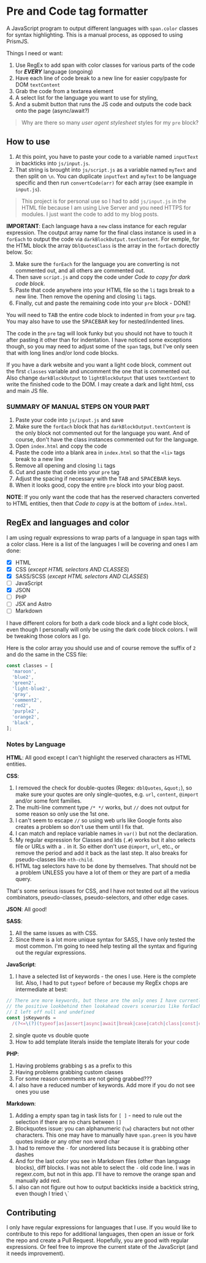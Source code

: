 # Pre and Code tag formatter

A JavaScript program to output different languages with `span.color` classes for syntax highlighting. This is a manual process, as opposed to using PrismJS.

Things I need or want:

1. Use RegEx to add span with color classes for various parts of the code for _**EVERY**_ language (ongoing)
1. Have each line of code break to a new line for easier copy/paste for DOM `textContent`
1. Grab the code from a textarea element
1. A select list for the language you want to use for styling,
1. And a submit button that runs the JS code and outputs the code back onto the page (async/await?)

> Why are there so many _user agent stylesheet_ styles for my `pre` block?

## How to use

1. At this point, you have to paste your code to a variable named `inputText` in backticks into `js/input.js`.
2. That string is brought into `js/script.js` as a variable named `myText` and then split on `\n`. You can duplicate `inputText` and `myText` to be language specific and then run `convertCode(arr)` for each array (see example in `input.js`).

> This project is for personal use so I had to add `js/input.js` in the HTML file because I am using Live Server and you need HTTPS for modules. I just want the code to add to my blog posts.

**IMPORTANT**: Each language hava a `new` class instance for each regular expression. The coutput array name for the final class instance is used in a `forEach` to output the code via `darkBlockOutput.textContent`. For exmple, for the HTML block the array `DblQuotesClass` is the array in the `forEach` dorectly below. So:

3. Make sure the `forEach` for the language you are converting is not commented out, and all others are commented out.
4. Then save `script.js` and copy the code under _Code to copy for dark code block_.
5. Paste that code anywhere into your HTML file so the `li` tags break to a new line. Then remove the opening and closing `li` tags.
6. Finally, cut and paste the remaining code into your `pre` block - DONE!

You will need to <kbd>TAB</kbd> the entire code block to indented in from your `pre` tag. You may also have to use the <kbd>SPACEBAR</kbd> key for nested/indented lines.

The code in the `pre` tag will look funky but you should not have to touch it after pasting it other than for indentation. I have noticed some exceptions though, so you may need to adjust some of the `span` tags, but I've only seen that with long lines and/or lond code blocks.

If you have a dark website and you want a light code block, comment out the first `classes` variable and uncomment the one that is commented out. Also change `darkBlockOutput` to `lightBlockOutput` that uses `textContent` to write the finished code to the DOM. I may create a dark and light html, css and main JS file.

### SUMMARY OF MANUAL STEPS ON YOUR PART

1. Paste your code into `js/input.js` and save
1. Make sure the `forEach` block that has `darkBlockOutput.textContent` is the only block not commented out for the language you want. And of course, don't have the class instances commented out for the language.
1. Open `index.html` and copy the code
1. Paste the code into a blank area in `index.html` so that the `<li>` tags break to a new line
1. Remove all opening and closing `li` tags
1. Cut and paste that code into your `pre` tag
1. Adjust the spacing if necessary with the <kbd>TAB</kbd> and <kbd>SPACEBAR</kbd> keys.
1. When it looks good, copy the entire `pre` block into your blog paost.

**NOTE**: If you only want the code that has the reserved characters converted to HTML entities, then that _Code to copy_ is at the bottom of `index.html`.

## RegEx and languages and color

I am using regualr expressions to wrap parts of a language in span tags with a color class. Here is a list of the languages I will be covering and ones I am done:

- [x] HTML
- [x] CSS (_except HTML selectors AND CLASSES_)
- [x] SASS/SCSS (_except HTML selectors AND CLASSES_)
- [ ] JavaScript
- [x] JSON
- [ ] PHP
- [ ] JSX and Astro
- [ ] Markdown

I have different colors for both a dark code block and a light code block, even though I personally will only be using the dark code block colors. I will be tweaking those colors as I go.

Here is the color array you should use and of course remove the suffix of `2` and do the same in the CSS file:

```js
const classes = [
  'maroon',
  'blue2',
  'green2',
  'light-blue2',
  'gray',
  'comment2',
  'red2',
  'purple2',
  'orange2',
  'black',
];
```

### Notes by Language

**HTML**: All good except I can't highlight the reserved characters as HTML entities.

**CSS**:

1. I removed the check for double-quotes (Regex: `dblQuotes`, `&quot;`), so make sure your quotes are only single-quotes, e.g. `url`, `content`, `@import` and/or some font families.
1. The multi-line comment type `/* */` works, but `//` does not output for some reason so only use the 1st one.
1. I can't seem to escape `//` so using web urls like Google fonts also creates a problem so don't use them until I fix that.
1. I can match and replace variable names in `var()` but not the declaration.
1. My regular expression for Classes and Ids (`.#`) works but it also selects file or URLs with a `.` in it. So either don't use `@import`, `url`, etc., or remove the period and add it back as the last step. It also breaks for pseudo-classes like `nth-child`.
1. HTML tag selectors have to be done by themselves. That should not be a problem UNLESS you have a lot of them or they are part of a media query.

That's some serious issues for CSS, and I have not tested out all the various combinators, pseudo-classes, pseudo-selectors, and other edge cases.

**JSON**: All good!

**SASS**:

1. All the same issues as with CSS.
1. Since there is a lot more unique syntax for SASS, I have only tested the most common. I'm going to need help testing all the syntax and figuring out the regular expressions.

**JavaScript**:

1. I have a selected list of keywords - the ones I use. Here is the complete list. Also, I had to put `typeof` before `of` because my RegEx chops are intermediate at best:

```js
// There are more keywords, but these are the only ones I have currently used
// the positive lookbehind then lookahead covers scenarios like forEach with the keeyword for but not if you have a keyword in a string with a space on either side
// I left off null and undefined
const jsKeywords =
  /(?<=\(?)(typeof|as|assert|async|await|break|case|catch|class|const|continue|debugger|default|delete|do|else|enum|extends|finally|for|from|function|get|if|implements|import|in|instanceof|interface|let|new|of|package|private|protected|public|return|set|static|super|switch|throw|try|var|void|whilewith|yield)(?=\s)/g;
```

2. single quote vs double quote
3. How to add template literals inside the template literals for your code

**PHP**:

1. Having problems grabbing `$` as a prefix to this
1. Having problems grabbing custom classes
1. For some reason comments are not geing grabbed???
1. I also have a reduced number of keywords. Add more if you do not see ones you use

**Markdown**:

1. Adding a empty span tag in task lists for `[ ]` - need to rule out the selection if there are no chars between `[]`
1. Blockquotes issue: you can alphanumeric (`\w`) characters but not other characters. This one may have to manually have `span.green` is you have quotes inside or any other non word char
1. I had to remove the `-` for unordered lists because it is grabbing other dashes
1. And for the last color you see in Markdown files (other than language blocks), diff blocks. I was not able to select the `-` old code line. I was in regexr.com, but not in this app. I'll have to remove the orange span and manually add red.
1. I also can not figure out how to output backticks inside a backtick string, even though I tried `\`\`

## Contributing

I only have regular expressions for languages that I use. If you would like to contribute to this repo for additional languages, then open an issue or fork the repo and create a Pull Request. Hopefully, you are good with regular expressions. Or feel free to improve the current state of the JavaScript (and it needs improvement).

